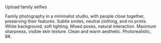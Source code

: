 Upload family selfies

Family photography in a minimalist studio, with people close together, preserving their features. Subtle smiles, neutral clothing, and no prints. White background, 
soft lighting. Mixed poses, natural interaction. Maximum sharpness, visible skin texture. Clean and warm aesthetic. Photorealistic, 8K.
